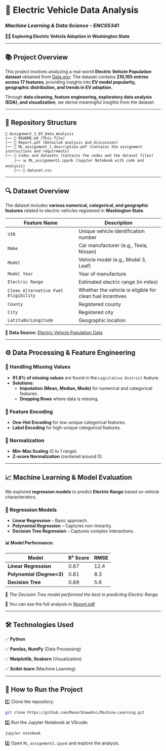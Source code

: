 # 📌 Electric Vehicle Data Analysis

### *Machine Learning & Data Science - ENCS5341*

🚗🔋 **Exploring Electric Vehicle Adoption in Washington State**

---

## 📚 **Project Overview**

This project involves analyzing a real-world **Electric Vehicle Population dataset** obtained from [Data.gov](https://catalog.data.gov/dataset/electric-vehicle-population-data). The dataset contains **210,165 entries across 17 features**, providing insights into **EV model popularity, geographic distribution, and trends in EV adoption**.

Through **data cleaning, feature engineering, exploratory data analysis (EDA), and visualization**, we derive meaningful insights from the dataset.

---

## 📂 **Repository Structure**

```
📂 Assignment_1_EV_Data_Analysis
|── 📝 README.md (This file)
|── 📝 Report.pdf (Detailed analysis and discussion)
|── 📝 ML_assignment_1_description.pdf (Contains the assignment instructions and requirments)
|── 📁 Codes and datasets (Contains the codes and the dataset files)
    |── 📊 ML_assignment1.ipynb (Jupyter Notebook with code and analysis)
    |── 📝 dataset.csv

```

---

## 🔍 **Dataset Overview**

The dataset includes **various numerical, categorical, and geographic features** related to electric vehicles registered in **Washington State**.

| Feature Name                         | Description                                               |
| ------------------------------------ | --------------------------------------------------------- |
| `VIN`                                | Unique vehicle identification number                      |
| `Make`                               | Car manufacturer (e.g., Tesla, Nissan)                    |
| `Model`                              | Vehicle model (e.g., Model 3, Leaf)                       |
| `Model Year`                         | Year of manufacture                                       |
| `Electric Range`                     | Estimated electric range (in miles)                       |
| `Clean Alternative Fuel Eligibility` | Whether the vehicle is eligible for clean fuel incentives |
| `County`                             | Registered county                                         |
| `City`                               | Registered city                                           |
| `Latitude/Longitude`                 | Geographic location                                       |

📌 **Data Source:** [Electric Vehicle Population Data](https://catalog.data.gov/dataset/electric-vehicle-population-data)

---

## ⚙️ **Data Processing & Feature Engineering**

### **🔹 Handling Missing Values**

- **91.8% of missing values** are found in the `Legislative District` feature.
- **Solutions:**
  - **Imputation (Mean, Median, Mode)** for numerical and categorical features.
  - **Dropping Rows** where data is missing.

### **🔹 Feature Encoding**

- **One-Hot Encoding** for low-unique categorical features.
- **Label Encoding** for high-unique categorical features.

### **🔹 Normalization**

- **Min-Max Scaling** (0 to 1 range).
- **Z-score Normalization** (centered around 0).

---

## 📈 **Machine Learning & Model Evaluation**

We explored **regression models** to predict **Electric Range** based on vehicle characteristics.

### **🔹 Regression Models**

- **Linear Regression** – Basic approach.
- **Polynomial Regression** – Captures non-linearity.
- **Decision Tree Regression** – Captures complex interactions.

#### 📊 Model Performance:

| Model                     | R² Score | RMSE |
| ------------------------- | -------- | ---- |
| **Linear Regression**     | 0.67     | 12.4 |
| **Polynomial (Degree=3)** | 0.81     | 8.3  |
| **Decision Tree**         | 0.89     | 5.6  |

📌 *The Decision Tree model performed the best in predicting Electric Range.*  

📌 You can see the full analysis in [Report.pdf](./Report.pdf)

---

## 🛠️ **Technologies Used**

✅ **Python**

✅ **Pandas, NumPy** (Data Processing)

✅ **Matplotlib, Seaborn** (Visualization)

✅ **Scikit-learn** (Machine Learning)

---

## 📝 **How to Run the Project**

1️⃣ Clone the repository:

```bash
git clone https://github.com/ManarShawahni/Machine-Learning.git
```

2️⃣ Run the Jupyter Notebook at VScode:

```bash
jupyter notebook
```

3️⃣ Open `ML_assignment1.ipynb` and explore the analysis.
